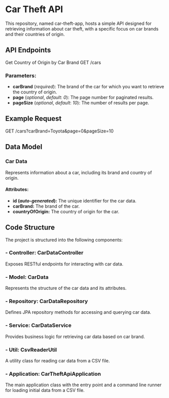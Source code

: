 # Car Theft API

This repository, named car-theft-app, hosts a simple API designed for retrieving information about car theft, with a specific focus on car brands and their countries of origin.

## API Endpoints
Get Country of Origin by Car Brand
GET /cars

### Parameters:
- __carBrand__ (*required*): The brand of the car for which you want to retrieve the country of origin.
-  __page__ (*optional*, *default*: *0*): The page number for paginated results.
- __pageSize__ (*optional*, *default*: *10*): The number of results per page.

## Example Request
GET /cars?carBrand=Toyota&page=0&pageSize=10

## Data Model
### Car Data
Represents information about a car, including its brand and country of origin.

#### Attributes:
- __id (*auto-generated*):__ The unique identifier for the car data.
- __carBrand:__ The brand of the car.
- __countryOfOrigin:__ The country of origin for the car.

## Code Structure
The project is structured into the following components:

### - Controller: CarDataController
Exposes RESTful endpoints for interacting with car data.

### - Model: CarData
Represents the structure of the car data and its attributes.

### - Repository: CarDataRepository
Defines JPA repository methods for accessing and querying car data.

### - Service: CarDataService
Provides business logic for retrieving car data based on car brand.

### - Util: CsvReaderUtil
A utility class for reading car data from a CSV file.

### - Application: CarTheftApiApplication
The main application class with the entry point and a command line runner for loading initial data from a CSV file.

